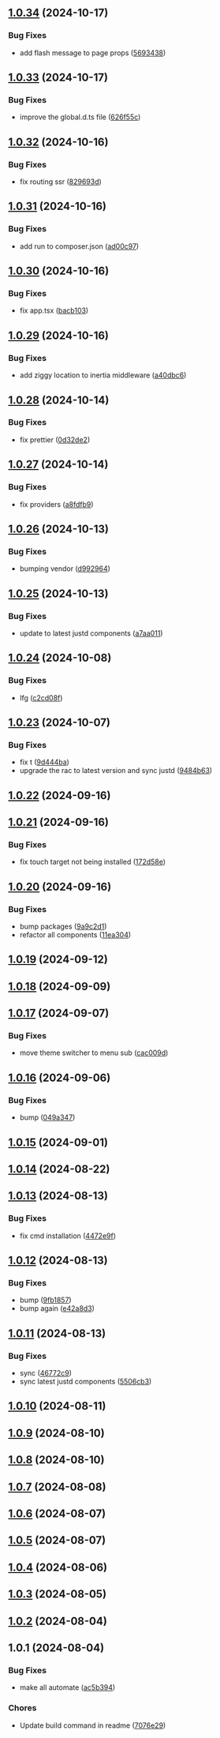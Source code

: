 ## [1.0.34](https://github.com/justdlabs/inertia.ts/compare/1.0.33...1.0.34) (2024-10-17)

### Bug Fixes

-   add flash message to page props ([5693438](https://github.com/justdlabs/inertia.ts/commit/5693438f098252f157fc3edc8f8d285e7a7fe479))

## [1.0.33](https://github.com/justdlabs/inertia.ts/compare/1.0.32...1.0.33) (2024-10-17)

### Bug Fixes

-   improve the global.d.ts file ([626f55c](https://github.com/justdlabs/inertia.ts/commit/626f55cfc4a5e6f3a17d04db1e95ee37025d0f83))

## [1.0.32](https://github.com/justdlabs/inertia.ts/compare/1.0.31...1.0.32) (2024-10-16)

### Bug Fixes

-   fix routing ssr ([829693d](https://github.com/justdlabs/inertia.ts/commit/829693d03508e0f483c157e988c5350cd04dd39b))

## [1.0.31](https://github.com/justdlabs/inertia.ts/compare/1.0.30...1.0.31) (2024-10-16)

### Bug Fixes

-   add run to composer.json ([ad00c97](https://github.com/justdlabs/inertia.ts/commit/ad00c975d4cb8ee502fb03c920cd2b1122adb9f9))

## [1.0.30](https://github.com/justdlabs/inertia.ts/compare/1.0.29...1.0.30) (2024-10-16)

### Bug Fixes

-   fix app.tsx ([bacb103](https://github.com/justdlabs/inertia.ts/commit/bacb103bf0293d4ddaf68391a55b5337bdc59674))

## [1.0.29](https://github.com/justdlabs/inertia.ts/compare/1.0.28...1.0.29) (2024-10-16)

### Bug Fixes

-   add ziggy location to inertia middleware ([a40dbc6](https://github.com/justdlabs/inertia.ts/commit/a40dbc68fe0650f9f6b8756067932521e45f805b))

## [1.0.28](https://github.com/justdlabs/inertia.ts/compare/1.0.27...1.0.28) (2024-10-14)

### Bug Fixes

-   fix prettier ([0d32de2](https://github.com/justdlabs/inertia.ts/commit/0d32de2abe4d90fddf448997df697f037bca945b))

## [1.0.27](https://github.com/justdlabs/inertia.ts/compare/1.0.26...1.0.27) (2024-10-14)

### Bug Fixes

-   fix providers ([a8fdfb9](https://github.com/justdlabs/inertia.ts/commit/a8fdfb9af7549f1aa448b2e942cca2d6d44c8dfb))

## [1.0.26](https://github.com/justdlabs/inertia.ts/compare/1.0.25...1.0.26) (2024-10-13)

### Bug Fixes

-   bumping vendor ([d992964](https://github.com/justdlabs/inertia.ts/commit/d99296422ce7d4bbc8707fc3c505cf0ff6976ed1))

## [1.0.25](https://github.com/justdlabs/inertia.ts/compare/1.0.24...1.0.25) (2024-10-13)

### Bug Fixes

-   update to latest justd components ([a7aa011](https://github.com/justdlabs/inertia.ts/commit/a7aa011b5b3d4f22d09c0bf06a0c293897ff3c15))

## [1.0.24](https://github.com/justdlabs/inertia.ts/compare/1.0.23...1.0.24) (2024-10-08)

### Bug Fixes

-   lfg ([c2cd08f](https://github.com/justdlabs/inertia.ts/commit/c2cd08fcf3872fecc789b10b45c9822639a36a71))

## [1.0.23](https://github.com/justdlabs/inertia.ts/compare/1.0.22...1.0.23) (2024-10-07)

### Bug Fixes

-   fix t ([9d444ba](https://github.com/justdlabs/inertia.ts/commit/9d444bae7133801275e48fce4688642815755242))
-   upgrade the rac to latest version and sync justd ([9484b63](https://github.com/justdlabs/inertia.ts/commit/9484b63031af882983e33733d0c78adefdb95803))

## [1.0.22](https://github.com/justdlabs/inertia.ts/compare/1.0.21...1.0.22) (2024-09-16)

## [1.0.21](https://github.com/justdlabs/inertia.ts/compare/1.0.20...1.0.21) (2024-09-16)

### Bug Fixes

-   fix touch target not being installed ([172d58e](https://github.com/justdlabs/inertia.ts/commit/172d58e58b0bc1c103bd9f3ae4a87bbb774e6dc7))

## [1.0.20](https://github.com/justdlabs/inertia.ts/compare/1.0.19...1.0.20) (2024-09-16)

### Bug Fixes

-   bump packages ([9a9c2d1](https://github.com/justdlabs/inertia.ts/commit/9a9c2d15ef9cbccb9f104760c2ea9bb2aa9ee03f))
-   refactor all components ([11ea304](https://github.com/justdlabs/inertia.ts/commit/11ea304cba7b5b80c669fd967ed48b47fc339efa))

## [1.0.19](https://github.com/justdlabs/inertia.ts/compare/1.0.18...1.0.19) (2024-09-12)

## [1.0.18](https://github.com/justdlabs/inertia.ts/compare/1.0.17...1.0.18) (2024-09-09)

## [1.0.17](https://github.com/justdlabs/inertia.ts/compare/1.0.16...1.0.17) (2024-09-07)

### Bug Fixes

-   move theme switcher to menu sub ([cac009d](https://github.com/justdlabs/inertia.ts/commit/cac009d266be9c5586ecf1446f3e6859af2e237e))

## [1.0.16](https://github.com/justdlabs/inertia.ts/compare/1.0.15...1.0.16) (2024-09-06)

### Bug Fixes

-   bump ([049a347](https://github.com/justdlabs/inertia.ts/commit/049a347323942bccbd54e3b7081a315a49436d40))

## [1.0.15](https://github.com/justdlabs/inertia.ts/compare/1.0.14...1.0.15) (2024-09-01)

## [1.0.14](https://github.com/justdlabs/inertia.ts/compare/1.0.13...1.0.14) (2024-08-22)

## [1.0.13](https://github.com/justdlabs/inertia.ts/compare/1.0.12...1.0.13) (2024-08-13)

### Bug Fixes

-   fix cmd installation ([4472e9f](https://github.com/justdlabs/inertia.ts/commit/4472e9f599976968594ce3ef1825a186f89910ca))

## [1.0.12](https://github.com/justdlabs/inertia.ts/compare/1.0.11...1.0.12) (2024-08-13)

### Bug Fixes

-   bump ([9fb1857](https://github.com/justdlabs/inertia.ts/commit/9fb1857d1ca0947d8376787d5f4bdf09c3a8f7d1))
-   bump again ([e42a8d3](https://github.com/justdlabs/inertia.ts/commit/e42a8d361270f1232901067b3fa35869e17ee12b))

## [1.0.11](https://github.com/justdlabs/inertia.ts/compare/1.0.10...1.0.11) (2024-08-13)

### Bug Fixes

-   sync ([46772c9](https://github.com/justdlabs/inertia.ts/commit/46772c90832ca53facd6225fc02d529d12d99b2f))
-   sync latest justd components ([5506cb3](https://github.com/justdlabs/inertia.ts/commit/5506cb3501c97a42d0705af3ebf6df53cff11175))

## [1.0.10](https://github.com/justdlabs/inertia.ts/compare/1.0.9...1.0.10) (2024-08-11)

## [1.0.9](https://github.com/justdlabs/inertia.ts/compare/1.0.8...1.0.9) (2024-08-10)

## [1.0.8](https://github.com/justdlabs/inertia.ts/compare/1.0.7...1.0.8) (2024-08-10)

## [1.0.7](https://github.com/justdlabs/inertia.ts/compare/1.0.6...1.0.7) (2024-08-08)

## [1.0.6](https://github.com/justdlabs/inertia.ts/compare/1.0.5...1.0.6) (2024-08-07)

## [1.0.5](https://github.com/justdlabs/inertia.ts/compare/1.0.4...1.0.5) (2024-08-07)

## [1.0.4](https://github.com/justdlabs/inertia.ts/compare/1.0.3...1.0.4) (2024-08-06)

## [1.0.3](https://github.com/justdlabs/inertia.ts/compare/1.0.2...1.0.3) (2024-08-05)

## [1.0.2](https://github.com/justdlabs/inertia.ts/compare/1.0.1...1.0.2) (2024-08-04)

## 1.0.1 (2024-08-04)

### Bug Fixes

-   make all automate ([ac5b394](https://github.com/justdlabs/inertia.ts/commit/ac5b3945c2cb5576a908939a2b9420b9db05d411))

### Chores

-   Update build command in readme ([7076e29](https://github.com/justdlabs/inertia.ts/commit/7076e29aed986a524adecce8b4176df531a6485d))
